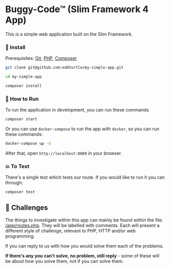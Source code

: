 # Buggy-Code™ (Slim Framework 4 App)

This is a simple web application built on the Slim Framework.

### :triangular_ruler: Install

Prerequisites: [Git](https://git-scm.com/), [PHP](https://www.php.net/), [Composer](https://getcomposer.org/)

```bash
git clone git@github.com:eddturtle/my-simple-app.git
```

```bash
cd my-simple-app
```

```bash
composer install
```

### :running: How to Run

To run the application in development, you can run these commands 

```bash
composer start
```

Or you can use `docker-compose` to run the app with `docker`, so you can run these commands:

```bash
docker-compose up -d
```

After that, open `http://localhost:8080` in your browser.

### :boom: To Test

There's a single test which tests our route. If you would like to run it you can through:

```bash
composer test
```

## :see_no_evil: Challenges

The things to investigate within this app can mainly be found within the file: [/app/routes.php](https://github.com/eddturtle/my-simple-app/blob/master/app/routes.php). They will be labelled with comments. Each will present a different style of challenge, relevant to PHP, HTTP and/or web programming.

If you can reply to us with how you would solve them each of the problems. 

**If there's any you can't solve, no problem, still reply** - some of these will be about _how_ you solve them, not if you can solve them.